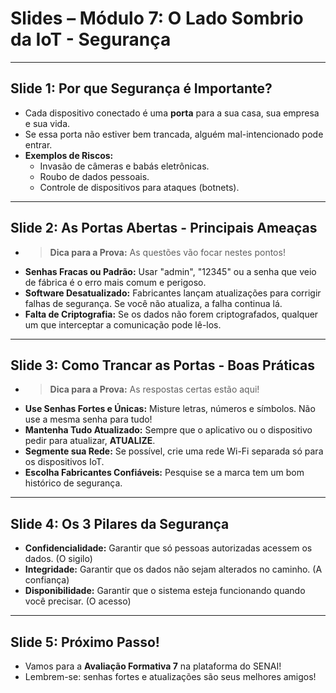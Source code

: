 # Slides – Módulo 7: O Lado Sombrio da IoT - Segurança

---

## Slide 1: Por que Segurança é Importante?
- Cada dispositivo conectado é uma **porta** para a sua casa, sua empresa e sua vida.
- Se essa porta não estiver bem trancada, alguém mal-intencionado pode entrar.
- **Exemplos de Riscos:**
  - Invasão de câmeras e babás eletrônicas.
  - Roubo de dados pessoais.
  - Controle de dispositivos para ataques (botnets).

---

## Slide 2: As Portas Abertas - Principais Ameaças
- > **Dica para a Prova:** As questões vão focar nestes pontos!
- **Senhas Fracas ou Padrão:** Usar "admin", "12345" ou a senha que veio de fábrica é o erro mais comum e perigoso.
- **Software Desatualizado:** Fabricantes lançam atualizações para corrigir falhas de segurança. Se você não atualiza, a falha continua lá.
- **Falta de Criptografia:** Se os dados não forem criptografados, qualquer um que interceptar a comunicação pode lê-los.

---

## Slide 3: Como Trancar as Portas - Boas Práticas
- > **Dica para a Prova:** As respostas certas estão aqui!
- **Use Senhas Fortes e Únicas:** Misture letras, números e símbolos. Não use a mesma senha para tudo!
- **Mantenha Tudo Atualizado:** Sempre que o aplicativo ou o dispositivo pedir para atualizar, **ATUALIZE**.
- **Segmente sua Rede:** Se possível, crie uma rede Wi-Fi separada só para os dispositivos IoT.
- **Escolha Fabricantes Confiáveis:** Pesquise se a marca tem um bom histórico de segurança.

---

## Slide 4: Os 3 Pilares da Segurança
- **Confidencialidade:** Garantir que só pessoas autorizadas acessem os dados. (O sigilo)
- **Integridade:** Garantir que os dados não sejam alterados no caminho. (A confiança)
- **Disponibilidade:** Garantir que o sistema esteja funcionando quando você precisar. (O acesso)

---

## Slide 5: Próximo Passo!
- Vamos para a **Avaliação Formativa 7** na plataforma do SENAI!
- Lembrem-se: senhas fortes e atualizações são seus melhores amigos!
